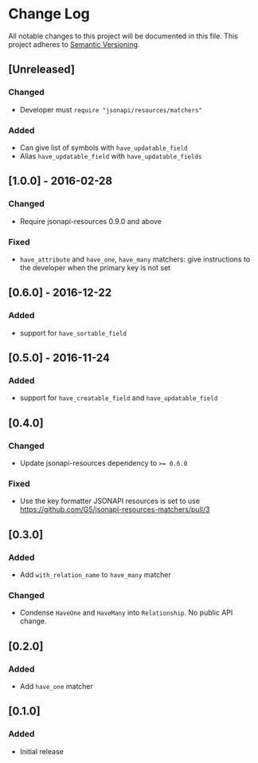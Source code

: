 # Change Log
All notable changes to this project will be documented in this file.
This project adheres to [Semantic Versioning](http://semver.org/).

## [Unreleased]
### Changed
- Developer must `require "jsonapi/resources/matchers"`

### Added
- Can give list of symbols with `have_updatable_field`
- Alias `have_updatable_field` with `have_updatable_fields`

## [1.0.0] - 2016-02-28
### Changed
- Require jsonapi-resources 0.9.0 and above

### Fixed
- `have_attribute` and `have_one`, `have_many` matchers: give instructions to the developer when the primary key is not set

## [0.6.0] - 2016-12-22
### Added
- support for `have_sortable_field`

## [0.5.0] - 2016-11-24
### Added
- support for `have_creatable_field` and `have_updatable_field`

## [0.4.0]
### Changed
- Update jsonapi-resources dependency to `>= 0.6.0`

### Fixed
- Use the key formatter JSONAPI resources is set to use https://github.com/G5/jsonapi-resources-matchers/pull/3

## [0.3.0]
### Added
- Add `with_relation_name` to `have_many` matcher

### Changed
- Condense `HaveOne` and `HaveMany` into `Relationship`. No public API change.

## [0.2.0]
### Added
- Add `have_one` matcher

## [0.1.0]
### Added
- Initial release
